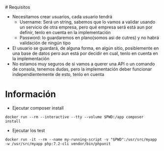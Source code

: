 # Requisitos

* Necesitamos crear usuarios, cada usuario tendrá
    * Username: Será un string, sabemos que lo vamos a validar usando un servicio de otra empresa, pero qué empresa será está aun por definir, tenlo en cuenta en la implementación
    * Password: lo guardaremos en plano(somos asi de cutres) y no habrá validación de ningún tipo
* El usuario se guardará, de alguna forma, en algún sitio, posiblemente en una base de datos pero aun está por decidir en cual, tenlo en cuenta en la implementación
* No estamos muy seguros de si vamos a querer una API o un comando de consola, tenemos dudas, pero la implementación deber funcionar independientemente de esto, tenlo en cuenta

# Información

* Ejecutar composer install
```
docker run --rm --interactive --tty --volume $PWD:/app composer install
```

* Ejecutar los test
```
docker run -it --rm --name my-running-script -v "$PWD":/usr/src/myapp  -w /usr/src/myapp php:7.2-cli vendor/bin/phpunit
```